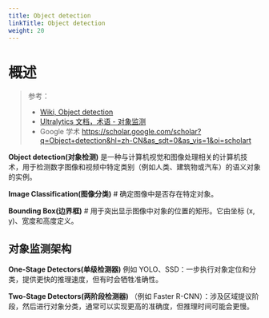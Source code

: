 ```yaml
---
title: Object detection
linkTitle: Object detection
weight: 20
---
```


# 概述

> 参考：
>
> - [Wiki, Object detection](https://en.wikipedia.org/wiki/Object_detection)
> - [Ultralytics 文档，术语 - 对象监测](https://www.ultralytics.com/glossary/object-detection)
> - Google 学术 https://scholar.google.com/scholar?q=Object+detection&hl=zh-CN&as_sdt=0&as_vis=1&oi=scholart

**Object detection(对象检测)** 是一种与计算机视觉和图像处理相关的计算机技术，用于检测数字图像和视频中特定类别（例如人类、建筑物或汽车）的语义对象的实例。

**Image Classification(图像分类)** # 确定图像中是否存在特定对象。

**Bounding Box(边界框)** # 用于突出显示图像中对象的位置的矩形。它由坐标 (x, y)、宽度和高度定义。

## 对象监测架构

**One-Stage Detectors(单级检测器)** 例如 YOLO、SSD：一步执行对象定位和分类，提供更快的推理速度，但有时会牺牲准确性。

**Two-Stage Detectors(两阶段检测器)** （例如 Faster R-CNN）：涉及区域提议阶段，然后进行对象分类，通常可以实现更高的准确度，但推理时间可能会更慢。
